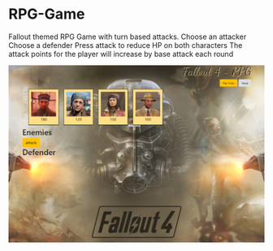 # RPG-Game
Fallout themed RPG Game with turn based attacks.
Choose an attacker
Choose a defender
Press attack to reduce HP on both characters
The attack points for the player will increase by base attack each round

![Fallout 4 RPG screenshot](/assets/images//Capture-Fallout4.PNG?raw=true "Fallout 4 RPG Screenshot")